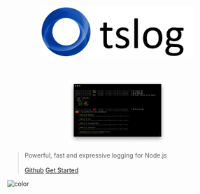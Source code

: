 <div align="center">
  <img src="assets/tslog_logo.png" style="width: 350px;margin: 50px auto;">
</div>
<div align="center">
  <img src="assets/tslog_pretty_output.png" style="max-width: 1200px; width: 45%">
</div>

> Powerful, fast and expressive logging for Node.js 
<br><br>
[Github](https://github.com/fullstack-build/tslog)
[Get Started](README.md)


![color](#ffffff)
